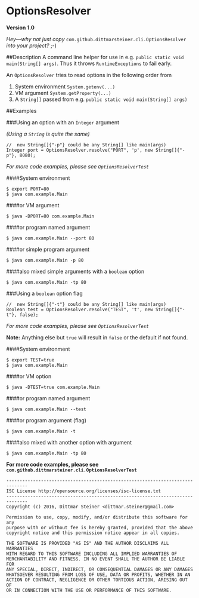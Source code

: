 # OptionsResolver

**Version 1.0**

*Hey—why not just copy* `com.github.dittmarsteiner.cli.OptionsResolver` *into your project?* ;-)

##Description
A command line helper for use in e.g. `public static void main(String[] args)`. 
Thus it throws `RuntimeExceptions` to fail early.

An `OptionsResolver` tries to read options in the following order from

1. System environment `System.getenv(...)`
2. VM argument `System.getProperty(...)`
3. A `String[]` passed from e.g. `public static void main(String[] args)`

##Examples


###Using an option with an `Integer` argument 

*(Using a `String` is quite the same)*

```lang:java
//  new String[]{"-p"} could be any String[] like main(args)
Integer port = OptionsResolver.resolve("PORT", 'p', new String[]{"-p"}, 8080);
```

*For more code examples, please see `OptionsResolverTest`*
 
####System environment

    $ export PORT=80
    $ java com.example.Main
 
####or VM argument

    $ java -DPORT=80 com.example.Main
 
####or program named argument

    $ java com.example.Main --port 80
 
####or simple program argument

    $ java com.example.Main -p 80
 
####also mixed simple arguments with a `boolean` option

    $ java com.example.Main -tp 80
 
###Using a `boolean` option flag

```lang:java
//  new String[]{"-t"} could be any String[] like main(args)
Boolean test = OptionsResolver.resolve("TEST", 't', new String[]{"-t"}, false);
```

*For more code examples, please see `OptionsResolverTest`*

**Note:** Anything else but `true`  will result in `false` or the default if not found.
 
####System environment

    $ export TEST=true
    $ java com.example.Main
 
####or VM option

    $ java -DTEST=true com.example.Main
 
####or program named argument

    $ java com.example.Main --test
 
####or program argument (flag)

    $ java com.example.Main -t
 
####also mixed with another option with argument

    $ java com.example.Main -tp 80
 
**For more code examples, please see `com.github.dittmarsteiner.cli.OptionsResolverTest`**

    ------------------------------------------------------------------------------
    ISC License http://opensource.org/licenses/isc-license.txt
    ------------------------------------------------------------------------------
    Copyright (c) 2016, Dittmar Steiner <dittmar.steiner@gmail.com>
    
    Permission to use, copy, modify, and/or distribute this software for any
    purpose with or without fee is hereby granted, provided that the above
    copyright notice and this permission notice appear in all copies.
    
    THE SOFTWARE IS PROVIDED "AS IS" AND THE AUTHOR DISCLAIMS ALL WARRANTIES
    WITH REGARD TO THIS SOFTWARE INCLUDING ALL IMPLIED WARRANTIES OF
    MERCHANTABILITY AND FITNESS. IN NO EVENT SHALL THE AUTHOR BE LIABLE FOR
    ANY SPECIAL, DIRECT, INDIRECT, OR CONSEQUENTIAL DAMAGES OR ANY DAMAGES
    WHATSOEVER RESULTING FROM LOSS OF USE, DATA OR PROFITS, WHETHER IN AN
    ACTION OF CONTRACT, NEGLIGENCE OR OTHER TORTIOUS ACTION, ARISING OUT OF
    OR IN CONNECTION WITH THE USE OR PERFORMANCE OF THIS SOFTWARE.
